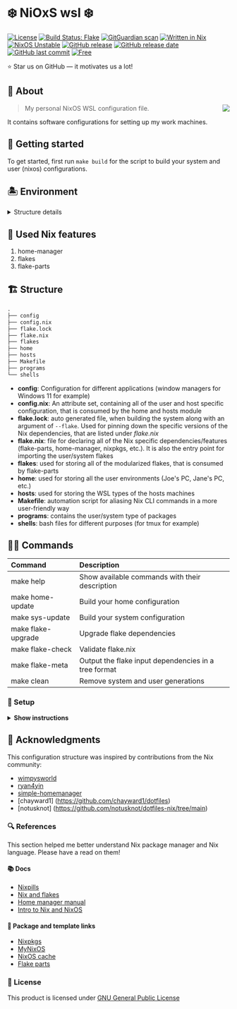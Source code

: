 # ❄️ NiOxS wsl ❄️

[![License](https://img.shields.io/github/license/IliyanKostov9/nixos-wsl)](https://www.gnu.org/licenses/gpl-3.0.en.html)
[![Build Status: Flake](https://img.shields.io/github/actions/workflow/status/IliyanKostov9/nixos-wsl/flake-test.yml?branch=master)](https://github.com/IliyanKostov9/nixos-config/actions?query=branch%3Amaster)
[![GitGuardian scan](https://github.com/IliyanKostov9/nixos-wsl/actions/workflows/security-tests.yaml/badge.svg?branch=master)](https://github.com/IliyanKostov9/nixos-wsl/actions/workflows/security-tests.yaml)
[![Written in Nix](https://img.shields.io/badge/code-nix-blue)](https://nixos.org/)
[![NixOS Unstable](https://img.shields.io/badge/NixOS-25.05-blue.svg?style=flat-square&logo=NixOS&logoColor=white)](https://nixos.org)
[![GitHub release](https://img.shields.io/github/v/release/IliyanKostov9/nixos-wsl)](#)
[![GitHub release date](https://img.shields.io/github/release-date/IliyanKostov9/nixos-wsl)](#)
[![GitHub last commit](https://img.shields.io/github/last-commit/IliyanKostov9/nixos-wsl)](#)
[![Free](https://img.shields.io/badge/free_for_non_commercial_use-brightgreen)](#-license)

:star: Star us on GitHub — it motivates us a lot!

## 🚀 About

> My personal NixOS WSL configuration file.
> <img src="./assets/nixos_image.png" align="right"/>

It contains software configurations for setting up my work machines.

## 🎉 Getting started

To get started, first run `make build` for the script to build your system and user (nixos) configurations.

## 🏝️ Environment

<details>
<summary>Structure details</summary>

| Type           | Program      |
| :------------- | :----------: |
| Editor         | [NeoVim](https://neovim.io/) |
| Shell          | [Zsh](https://ohmyz.sh/) |
| Terminal Font  | [OxProto Nerd Font](https://www.nerdfonts.com/font-downloads) |

</details>

## 🧪 Used Nix features 

1. home-manager
2. flakes
3. flake-parts

## 🏗️ Structure

```markdown
.
├── config
├── config.nix
├── flake.lock
├── flake.nix
├── flakes
├── home
├── hosts
├── Makefile
├── programs
└── shells
```

- **config**: Configuration for different applications (window managers for Windows 11 for example)
- **config.nix**: An attribute set, containing all of the user and host specific configuration, that is consumed by the home and hosts module
- **flake.lock**: auto generated file, when building the system along with an argument of `--flake`. Used for pinning down the specific versions of the Nix dependencies, that are listed under *flake.nix*
- **flake.nix**: file for declaring all of the Nix specific dependencies/features (flake-parts, home-manager, nixpkgs, etc.). It is also the entry point for importing the user/system flakes
- **flakes**: used for storing all of the modularized flakes, that is consumed by flake-parts
- **home**: used for storing all the user environments (Joe's PC, Jane's PC, etc.)
- **hosts**: used for storing the WSL types of the hosts machines
- **Makefile**: automation script for aliasing Nix CLI commands in a more user-friendly way
- **programs**: contains the user/system type of packages
- **shells**: bash files for different purposes (for tmux for example)

##  🧑‍💻 Commands

|Command|Description|
|:-|:-|
|make help|Show available commands with their description|
|make home-update|Build your home configuration|
|make sys-update|Build your system configuration|
|make flake-upgrade|Upgrade flake dependencies
|make flake-check|Validate flake.nix|
|make flake-meta|Output the flake input dependencies in a tree format|
|make clean|Remove system and user generations|

### 🌱 Setup 

<details><summary><b>Show instructions</b></summary>

  1. Build your system configuration

    make sys-update

  2. Build your user configuration

    make home-update

  Afterwards enter `config.nix` and change the values of the username to the ones you currently have.
</details>

## 🤝 Acknowledgments

This configuration structure was inspired by contributions from the Nix community:

- [wimpysworld](https://github.com/wimpysworld/nix-config)
- [ryan4yin](https://github.com/ryan4yin/nix-config)
- [simple-homemanager](https://github.com/evertras/simple-homemanager)
- [chayward1] (https://github.com/chayward1/dotfiles)
- [notusknot] (https://github.com/notusknot/dotfiles-nix/tree/main)

### 🔍️ References 

This section helped me better understand Nix package manager and Nix language.
Please have a read on them!

#### 📚 Docs
- [ Nixpills ]( https://nixos.org/guides/nix-pills )
- [ Nix and flakes ]( https://nixos-and-flakes.thiscute.world )
- [ Home manager manual ]( https://nix-community.github.io/home-manager/index.xhtml )
- [ Intro to Nix and NixOS ]( https://nixos-and-flakes.thiscute.world/introduction )

#### 📄 Package and template links
- [ Nixpkgs ](https://search.nixos.org/packages) 
- [ MyNixOS ](https://mynixos.com/nixpkgs )
- [ NixOS cache ]( https://cache.nixos.org )
- [ Flake parts ]( https://community.flake.parts )

### 📃 License
This product is licensed under [GNU General Public License](https://www.gnu.org/licenses/gpl-3.0.en.html)

